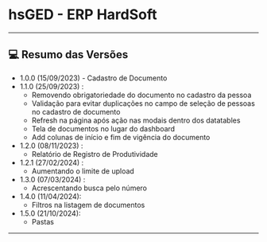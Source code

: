 # hsGED - ERP HardSoft

<hr>

## 💻 Resumo das Versões

- 1.0.0 (15/09/2023) - Cadastro de Documento
- 1.1.0 (25/09/2023) :
    - Removendo obrigatoriedade do documento no cadastro da pessoa
    - Validação para evitar duplicações no campo de seleção de pessoas no cadastro de documento
    - Refresh na página após ação nas modais dentro dos datatables
    - Tela de documentos no lugar do dashboard
    - Add colunas de início e fim de vigência do documento
- 1.2.0 (08/11/2023) :
    - Relatório de Registro de Produtividade
- 1.2.1 (27/02/2024) :
    - Aumentando o limite de upload
- 1.3.0 (07/03/2024) :
    - Acrescentando busca pelo número
- 1.4.0 (11/04/2024):
    - Filtros na listagem de documentos
- 1.5.0 (21/10/2024):
    - Pastas
<hr>

